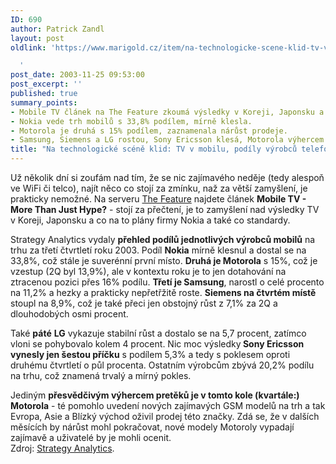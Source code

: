 ```yaml
---
ID: 690
author: Patrick Zandl
layout: post
oldlink: 'https://www.marigold.cz/item/na-technologicke-scene-klid-tv-v-mobilu-podily-vyrobcu-telefonu

  '
post_date: 2003-11-25 09:53:00
post_excerpt: ''
published: true
summary_points:
- Mobile TV článek na The Feature zkoumá výsledky v Koreji, Japonsku a plány Nokie.
- Nokia vede trh mobilů s 33,8% podílem, mírně klesla.
- Motorola je druhá s 15% podílem, zaznamenala nárůst prodeje.
- Samsung, Siemens a LG rostou, Sony Ericsson klesá, Motorola výhercem.
title: "Na technologické scéně klid: TV v mobilu, podíly výrobců telefonů"
---
```


<p>
Už několik dní si zoufám nad tím, že se nic zajímavého neděje (tedy alespoň ve WiFi či telco), najít něco co stojí za zmínku, naž za větší zamyšlení, je prakticky nemožné. Na serveru <A href="http://www.thefeature.com/article?articleid=100217" target=_blank>The Feature</A> najdete článek <STRONG>Mobile TV - More Than Just Hype?</STRONG> - stojí za přečtení, je to zamyšlení nad výsledky TV v Koreji, Japonsku a co na to plány firmy Nokia a také co standardy. </p>

<p>
Strategy Analytics vydaly <STRONG>přehled podílů jednotlivých výrobců mobilů</STRONG> na trhu za třetí čtvrtletí roku 2003. Podíl <STRONG>Nokia</STRONG> mírně klesnul a dostal se na 33,8%, což stále je suverénní první místo. <STRONG>Druhá je Motorola</STRONG> s 15%, což je vzestup (2Q byl 13,9%), ale v kontextu roku je to jen dotahování na ztracenou pozici přes 16% podílu. <STRONG>Třetí je Samsung</STRONG>, narostl o celé procento na 11,2% a hezky a prakticky nepřetřžitě roste. <STRONG>Siemens na čtvrtém místě</STRONG> stoupl na 8,9%, což je také přeci jen obstojný růst z 7,1% za 2Q&#160;a dlouhodobých osmi procent. </p>

<p>
Také <STRONG>páté</STRONG> <STRONG>LG</STRONG> vykazuje stabilní růst a dostalo se na 5,7 procent, zatímco vloni se pohybovalo kolem 4 procent. Nic moc výsledky<STRONG> Sony Ericsson vynesly jen šestou příčku</STRONG> s podílem 5,3% a tedy s poklesem oproti druhému čtvrtletí o půl procenta. Ostatním výrobcům zbývá 20,2% podílu na trhu, což znamená trvalý a mírný pokles. </p>

<p>
Jediným <STRONG>přesvědčivým&#160;výhercem pretěků je v tomto kole (kvartále:) Motorola</STRONG> - té pomohlo uvedení nových zajímavých GSM modelů na trh a tak Evropa, Asie a&#160;Blízký východ oživil prodej této značky. Zdá se, že v dalších měsících by nárůst mohl pokračovat, nové modely Motoroly vypadají zajímavě a uživatelé by je mohli ocenit. &#160;<BR>Zdroj: <A href="http://www.strategyanalytics.com/press/PR00093.htm" target=_blank>Strategy Analytics</A>.</p>